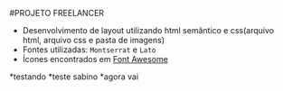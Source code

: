 #PROJETO FREELANCER
* Desenvolvimento de layout utilizando html semântico e css(arquivo html, arquivo css e pasta de imagens)
* Fontes utilizadas: `Montserrat` e `Lato`
* Ícones encontrados em [Font Awesome](http://fontawesome.io/)

*testando
*teste sabino
*agora vai